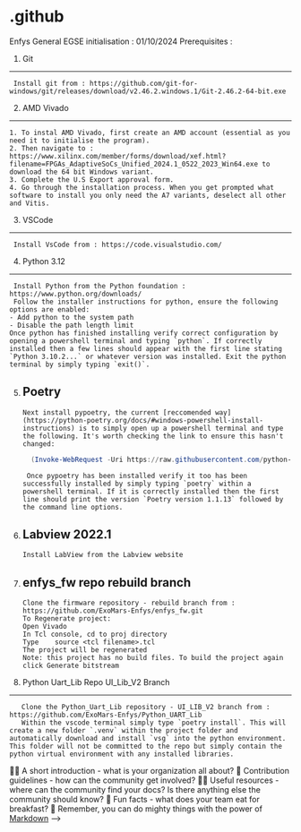 # .github

Enfys General EGSE initialisation : 01/10/2024
Prerequisites : 
1.  Git
   -----
     Install git from : https://github.com/git-for-windows/git/releases/download/v2.46.2.windows.1/Git-2.46.2-64-bit.exe
   
2.  AMD Vivado
   -----------
    1. To instal AMD Vivado, first create an AMD account (essential as you need it to initialise the program).
    2. Then navigate to : https://www.xilinx.com/member/forms/download/xef.html?filename=FPGAs_AdaptiveSoCs_Unified_2024.1_0522_2023_Win64.exe to download the 64 bit Windows variant.
    3. Complete the U.S Export approval form.
    4. Go through the installation process. When you get prompted what software to install you only need the A7 variants, deselect all other and Vitis.
    
3.  VSCode
   -------
     Install VsCode from : https://code.visualstudio.com/
   
4.  Python 3.12
   ------------
     Install Python from the Python foundation : https://www.python.org/downloads/
     Follow the installer instructions for python, ensure the following options are enabled:
    - Add python to the system path
    - Disable the path length limit
    Once python has finished installing verify correct configuration by opening a powershell terminal and typing `python`. If correctly installed then a few lines should appear with the first line stating `Python 3.10.2...` or whatever version was installed. Exit the python terminal by simply typing `exit()`.
     
5.  Poetry
    ------
        Next install pypoetry, the current [reccomended way](https://python-poetry.org/docs/#windows-powershell-install-instructions) is to simply open up a powershell terminal and type the following. It's worth checking the link to ensure this hasn't changed:

      ```PowerShell
        (Invoke-WebRequest -Uri https://raw.githubusercontent.com/python-poetry/poetry/master/get-poetry.py -UseBasicParsing).Content | python -
      ```
         Once pypoetry has been installed verify it too has been successfully installed by simply typing `poetry` within a powershell terminal. If it is correctly installed then the first line should print the version `Poetry version 1.1.13` followed by the command line options.
6.  Labview 2022.1
    ---------------
        Install LabView from the Labview website
     
7.  enfys_fw repo rebuild branch
    -----------------------------
        Clone the firmware repository - rebuild branch from : https://github.com/ExoMars-Enfys/enfys_fw.git
        To Regenerate project:
        Open Vivado
        In Tcl console, cd to proj directory
        Type    source <tcl filename>.tcl        
        The project will be regenerated
        Note: this project has no build files. To build the project again click Generate bitstream
 
    
9.  Python Uart_Lib Repo UI_Lib_V2 Branch
   --------------------------------------
       Clone the Python_Uart_Lib repository - UI_LIB_V2 branch from : https://github.com/ExoMars-Enfys/Python_UART_Lib
       Within the vscode terminal simply type `poetry install`. This will create a new folder `.venv` within the project folder and automatically download and install `vsg` into the python environment. This folder will not be committed to the repo but simply contain the python virtual environment with any installed libraries.

     
  


🙋‍♀️ A short introduction - what is your organization all about?
🌈 Contribution guidelines - how can the community get involved?
👩‍💻 Useful resources - where can the community find your docs? Is there anything else the community should know?
🍿 Fun facts - what does your team eat for breakfast?
🧙 Remember, you can do mighty things with the power of [Markdown](https://docs.github.com/github/writing-on-github/getting-started-with-writing-and-formatting-on-github/basic-writing-and-formatting-syntax)
-->
